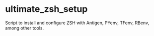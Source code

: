 # ultimate_zsh_setup
Script to install and configure ZSH with Antigen, PYenv, TFenv, RBenv, among other tools. 
